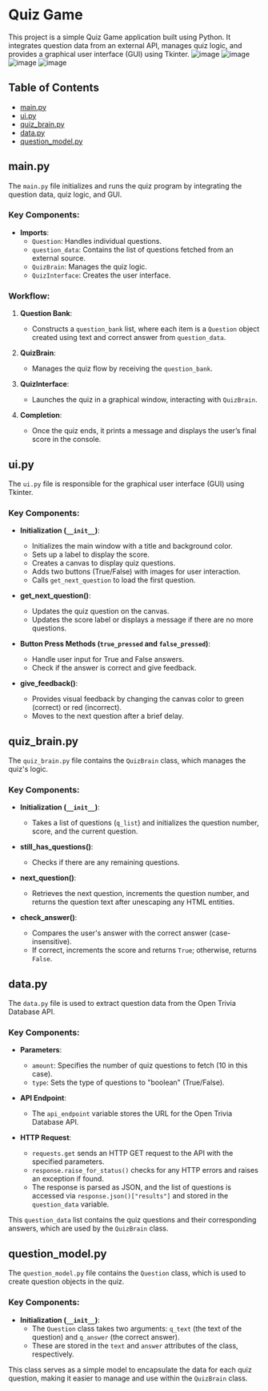 # Quiz Game

This project is a simple Quiz Game application built using Python. It integrates question data from an external API, manages quiz logic, and provides a graphical user interface (GUI) using Tkinter.
![image](https://github.com/user-attachments/assets/48a24ef5-1ca1-4fec-8230-3758dd5935e4)
![image](https://github.com/user-attachments/assets/33fbbea1-fd76-4e5a-a31d-09dc0b8950f4)
![image](https://github.com/user-attachments/assets/0e81a21a-827d-4472-92ed-f1161e7e6eb9)
![image](https://github.com/user-attachments/assets/fad8778f-a80f-406a-afba-4ecfffe9177b)




## Table of Contents
- [main.py](#mainpy)
- [ui.py](#uipy)
- [quiz_brain.py](#quiz_brainpy)
- [data.py](#datapy)
- [question_model.py](#questionmodelpy)

## main.py

The `main.py` file initializes and runs the quiz program by integrating the question data, quiz logic, and GUI.

### Key Components:
- **Imports**: 
  - `Question`: Handles individual questions.
  - `question_data`: Contains the list of questions fetched from an external source.
  - `QuizBrain`: Manages the quiz logic.
  - `QuizInterface`: Creates the user interface.

### Workflow:
1. **Question Bank**: 
   - Constructs a `question_bank` list, where each item is a `Question` object created using text and correct answer from `question_data`.
   
2. **QuizBrain**:
   - Manages the quiz flow by receiving the `question_bank`.

3. **QuizInterface**:
   - Launches the quiz in a graphical window, interacting with `QuizBrain`.

4. **Completion**:
   - Once the quiz ends, it prints a message and displays the user’s final score in the console.

## ui.py

The `ui.py` file is responsible for the graphical user interface (GUI) using Tkinter.

### Key Components:
- **Initialization (`__init__`)**:
  - Initializes the main window with a title and background color.
  - Sets up a label to display the score.
  - Creates a canvas to display quiz questions.
  - Adds two buttons (True/False) with images for user interaction.
  - Calls `get_next_question` to load the first question.

- **get_next_question()**:
  - Updates the quiz question on the canvas.
  - Updates the score label or displays a message if there are no more questions.

- **Button Press Methods (`true_pressed` and `false_pressed`)**:
  - Handle user input for True and False answers.
  - Check if the answer is correct and give feedback.

- **give_feedback()**:
  - Provides visual feedback by changing the canvas color to green (correct) or red (incorrect).
  - Moves to the next question after a brief delay.

## quiz_brain.py

The `quiz_brain.py` file contains the `QuizBrain` class, which manages the quiz's logic.

### Key Components:
- **Initialization (`__init__`)**:
  - Takes a list of questions (`q_list`) and initializes the question number, score, and the current question.

- **still_has_questions()**:
  - Checks if there are any remaining questions.

- **next_question()**:
  - Retrieves the next question, increments the question number, and returns the question text after unescaping any HTML entities.

- **check_answer()**:
  - Compares the user's answer with the correct answer (case-insensitive).
  - If correct, increments the score and returns `True`; otherwise, returns `False`.

## data.py

The `data.py` file is used to extract question data from the Open Trivia Database API.

### Key Components:
- **Parameters**:
  - `amount`: Specifies the number of quiz questions to fetch (10 in this case).
  - `type`: Sets the type of questions to "boolean" (True/False).

- **API Endpoint**:
  - The `api_endpoint` variable stores the URL for the Open Trivia Database API.

- **HTTP Request**:
  - `requests.get` sends an HTTP GET request to the API with the specified parameters.
  - `response.raise_for_status()` checks for any HTTP errors and raises an exception if found.
  - The response is parsed as JSON, and the list of questions is accessed via `response.json()["results"]` and stored in the `question_data` variable.

This `question_data` list contains the quiz questions and their corresponding answers, which are used by the `QuizBrain` class.

## question_model.py

The `question_model.py` file contains the `Question` class, which is used to create question objects in the quiz.

### Key Components:
- **Initialization (`__init__`)**:
  - The `Question` class takes two arguments: `q_text` (the text of the question) and `q_answer` (the correct answer).
  - These are stored in the `text` and `answer` attributes of the class, respectively.

This class serves as a simple model to encapsulate the data for each quiz question, making it easier to manage and use within the `QuizBrain` class.
